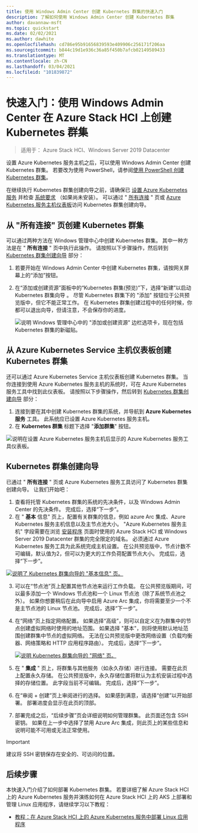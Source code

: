 ```yaml
---
title: 使用 Windows Admin Center 创建 Kubernetes 群集的快速入门
description: 了解如何使用 Windows Admin Center 创建 Kubernetes 群集
author: davannaw-msft
ms.topic: quickstart
ms.date: 02/02/2021
ms.author: dawhite
ms.openlocfilehash: cd786e95b91656839593e409906c256171f206aa
ms.sourcegitcommit: b844c19d1e936c36a85f450b7afcb02149589433
ms.translationtype: MT
ms.contentlocale: zh-CN
ms.lasthandoff: 03/04/2021
ms.locfileid: "101839872"
---
```

# <a name="quickstart-create-a-kubernetes-cluster-on-azure-stack-hci-using-windows-admin-center"></a>快速入门：使用 Windows Admin Center 在 Azure Stack HCI 上创建 Kubernetes 群集

> 适用于： Azure Stack HCI、Windows Server 2019 Datacenter

设置 Azure Kubernetes 服务主机之后，可以使用 Windows Admin Center 创建 Kubernetes 群集。 若要改为使用 PowerShell，请参阅[使用 PowerShell 创建 Kubernetes 群集](create-kubernetes-cluster-powershell.md)。

在继续执行 Kubernetes 群集创建向导之前，请确保已 [设置 Azure Kubernetes 服务](setup.md) 并检查 [系统要求](system-requirements.md) （如果尚未安装）。 可以通过 " [所有连接](#creating-a-kubernetes-cluster-from-the-all-connections-page) " 页或 [Azure Kubernetes 服务主机仪表板](#creating-a-kubernetes-cluster-from-the-azure-kubernetes-service-host-dashboard)访问 Kubernetes 群集创建向导。

## <a name="creating-a-kubernetes-cluster-from-the-all-connections-page"></a>从 "所有连接" 页创建 Kubernetes 群集 

可以通过两种方法在 Windows 管理中心中创建 Kubernetes 群集。 其中一种方法是在 " **所有连接** " 页中执行此操作。 请按照以下步骤操作，然后转到 [Kubernetes 群集创建向导](#the-kubernetes-cluster-create-wizard) 部分： 

1. 若要开始在 Windows Admin Center 中创建 Kubernetes 群集，请按网关屏幕上的“添加”按钮。 
2. 在“添加或创建资源”面板中的“Kubernetes 群集(预览)”下，选择“新建”以启动 Kubernetes 群集向导  。 尽管 Kubernetes 群集下的 "添加" 按钮位于公共预览版中，但它不能正常工作。 在 Kubernetes 群集创建过程中的任何时候，你都可以退出向导，但请注意，不会保存你的进度。 


    ![说明 Windows 管理中心中的 "添加或创建资源" 边栏选项卡，现在包括 Kubernetes 群集的新磁贴。](.\media\create-kubernetes-cluster\add-connection.png)
  
## <a name="creating-a-kubernetes-cluster-from-the-azure-kubernetes-service-host-dashboard"></a>从 Azure Kubernetes Service 主机仪表板创建 Kubernetes 群集  

还可以通过 Azure Kubernetes Service 主机仪表板创建 Kubernetes 群集。 当你连接到使用 Azure Kubernetes 服务主机的系统时，可在 Azure Kubernetes 服务工具中找到此仪表板。 请按照以下步骤操作，然后转到 [Kubernetes 群集创建向导](#the-kubernetes-cluster-create-wizard) 部分： 

1. 连接到要在其中创建 Kubernetes 群集的系统，并导航到 **Azure Kubernetes 服务** 工具。 此系统应已设置 Azure Kubernetes 服务主机。
2. 在 **Kubernetes 群集** 标题下选择 "**添加群集**" 按钮。

![说明在设置 Azure Kubernetes 服务主机后显示的 Azure Kubernetes 服务工具仪表板。](.\media\setup\dashboard.png)
  
## <a name="the-kubernetes-cluster-create-wizard"></a>Kubernetes 群集创建向导
已通过 " **所有连接** " 页或 Azure Kubernetes 服务工具访问了 Kubernetes 群集创建向导。 让我们开始吧：  

1. 查看将托管 Kubernetes 群集的系统的先决条件，以及 Windows Admin Center 的先决条件。 完成后，选择“下一步”。 
2. 在 " **基本** 信息" 页上，配置有关群集的信息，例如 azure Arc 集成、Azure Kubernetes 服务主机信息以及主节点池大小。 "Azure Kubernetes 服务主机" 字段需要在浏览 [安装程序](setup.md) 页面时使用的 Azure Stack HCI 或 Windows Server 2019 Datacenter 群集的完全限定的域名。 必须通过 Azure Kubernetes 服务工具为此系统完成主机设置。 在公共预览版中，节点计数不可编辑，默认值为2，但可以为更大的工作负荷配置节点大小。 完成后，选择“下一步”。

 [![说明了 Kubernetes 群集向导的 "基本信息" 页。 ](.\media\create-kubernetes-cluster\basics.png)](.\media\create-kubernetes-cluster\basics.png#lightbox)
 
3. 可以在“节点池”页上配置其他节点池来运行工作负载。 在公共预览版期间，可以最多添加一个 Windows 节点池和一个 Linux 节点池（除了系统节点池之外）。 如果你想要稍后在此向导中启用 Azure Arc 集成，你将需要至少一个不是主节点池的 Linux 节点池。 完成后，选择“下一步”。
4. 在“网络”页上指定网络配置。 如果选择“高级”，则可以自定义在为群集中的节点创建虚拟网络时使用的地址范围。 如果选择 "基本"，则将使用默认地址范围创建群集中节点的虚拟网络。 无法在公共预览版中更改网络设置（负载均衡器、网络策略和 HTTP 应用程序路由）。 完成后，选择“下一步”。

    [![说明 Kubernetes 群集向导的 "网络" 页。 ](.\media\create-kubernetes-cluster\networking.png)](\media\create-kubernetes-cluster\networking.png#lightbox)

5. 在 " **集成** " 页上，将群集与其他服务（如永久存储）进行连接。 需要在此页上配置永久存储。 在公共预览版中，永久存储位置将默认为主机安装过程中选择的存储位置。 此字段当前不可编辑。 完成后，选择“下一步”。
6. 在“审阅 + 创建”页上审阅进行的选择。 如果感到满意，请选择“创建”以开始部署。 部署进度会显示在此页的顶部。 
7. 部署完成之后，“后续步骤”页会详细说明如何管理群集。 此页面还包含 SSH 密钥。 如果在上一步中选择了禁用 Azure Arc 集成，则此页上的某些信息和说明可能不可用或无法正常使用。

> [!IMPORTANT] 
> 建议将 SSH 密钥保存在安全的、可访问的位置。

## <a name="next-steps"></a>后续步骤

本快速入门介绍了如何部署 Kubernetes 群集。 若要详细了解 Azure Stack HCI 上的 Azure Kubernetes 服务并演练如何在 Azure Stack HCI 上的 AKS 上部署和管理 Linux 应用程序，请继续学习以下教程：

- [教程：在 Azure Stack HCI 上的 Azure Kubernetes 服务中部署 Linux 应用程序](deploy-linux-application.md)
